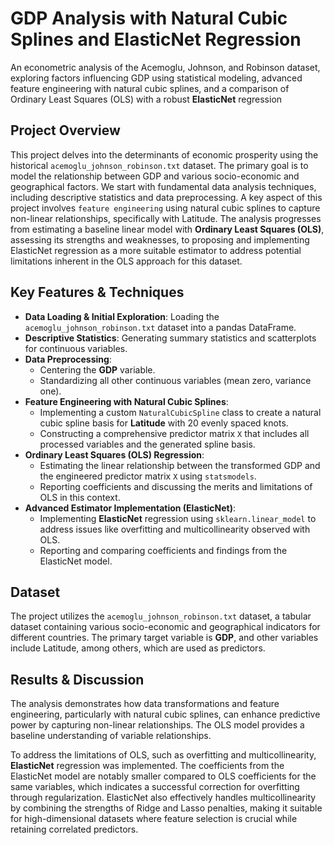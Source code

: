 # GDP Analysis with Natural Cubic Splines and ElasticNet Regression
An econometric analysis of the Acemoglu, Johnson, and Robinson dataset, exploring factors influencing GDP using statistical modeling, advanced feature engineering with natural cubic splines, and a comparison of Ordinary Least Squares (OLS) with a robust **ElasticNet** regression

## Project Overview
This project delves into the determinants of economic prosperity using the historical `acemoglu_johnson_robinson.txt` dataset. The primary goal is to model the relationship between GDP and various socio-economic and geographical factors. We start with fundamental data analysis techniques, including descriptive statistics and data preprocessing. A key aspect of this project involves `feature engineering` using natural cubic splines to capture non-linear relationships, specifically with Latitude. The analysis progresses from estimating a baseline linear model with **Ordinary Least Squares (OLS)**, assessing its strengths and weaknesses, to proposing and implementing ElasticNet regression as a more suitable estimator to address potential limitations inherent in the OLS approach for this dataset.

## Key Features & Techniques
- **Data Loading & Initial Exploration**: Loading the `acemoglu_johnson_robinson.txt` dataset into a pandas DataFrame.
- **Descriptive Statistics**: Generating summary statistics and scatterplots for continuous variables.
- **Data Preprocessing**:
  - Centering the **GDP** variable.
  - Standardizing all other continuous variables (mean zero, variance one).
- **Feature Engineering with Natural Cubic Splines**:
  - Implementing a custom `NaturalCubicSpline` class to create a natural cubic spline basis for **Latitude** with 20 evenly spaced knots.
  - Constructing a comprehensive predictor matrix `X` that includes all processed variables and the generated spline basis.
- **Ordinary Least Squares (OLS) Regression**:
  - Estimating the linear relationship between the transformed GDP and the engineered predictor matrix `X` using `statsmodels`.
  - Reporting coefficients and discussing the merits and limitations of OLS in this context.
- **Advanced Estimator Implementation (ElasticNet)**:
  - Implementing **ElasticNet** regression using `sklearn.linear_model` to address issues like overfitting and multicollinearity observed with OLS.
  - Reporting and comparing coefficients and findings from the ElasticNet model.

## Dataset
The project utilizes the `acemoglu_johnson_robinson.txt` dataset, a tabular dataset containing various socio-economic and geographical indicators for different countries. The primary target variable is **GDP**, and other variables include Latitude, among others, which are used as predictors.

## Results & Discussion
The analysis demonstrates how data transformations and feature engineering, particularly with natural cubic splines, can enhance predictive power by capturing non-linear relationships. The OLS model provides a baseline understanding of variable relationships.

To address the limitations of OLS, such as overfitting and multicollinearity, **ElasticNet** regression was implemented. The coefficients from the ElasticNet model are notably smaller compared to OLS coefficients for the same variables, which indicates a successful correction for overfitting through regularization. ElasticNet also effectively handles multicollinearity by combining the strengths of Ridge and Lasso penalties, making it suitable for high-dimensional datasets where feature selection is crucial while retaining correlated predictors.

